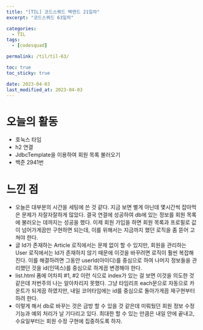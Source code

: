 ```yaml
---
title: "[TIL] 코드스쿼드 백엔드 21일차"
excerpt: "코드스쿼드 63일차"

categories:
  - TIL
tags:
  - [codesquad]

permalink: /til/til-63/

toc: true
toc_sticky: true

date: 2023-04-03
last_modified_at: 2023-04-03
---
```


# 오늘의 활동

- 호눅스 타임
- h2 연결
- JdbcTemplate을 이용하여 회원 목록 불러오기
- 백준 2941번

# 느낀 점

- 오늘은 대부분의 시간을 세팅에 쓴 것 같다. 지금 보면 별게 아닌데 몇시간씩 잡아먹은 문제가 자잘자잘하게 많았다. 결국 연결에 성공하여 db에 있는 정보를 회원 목록에 불러오는 데까지는 성공을 했다. 이제 회원 가입을 하면 회원 목록과 프로필로 값이 넘어가게끔만 구현하면 되는데, 이를 위해서는 지금까지 했던 로직을 좀 뜯어 고쳐야 한다.
- 글 Id가 존재하는 Article 로직에서는 문제 없이 할 수 있지만, 회원을 관리하는 User 로직에서는 Id가 존재하지 않기 때문에 이것을 바꾸려면 로직이 훨씬 복잡해진다. 이를 해결하려면 그동안 userId(아이디)를 중심으로 하여 나머지 정보들을 관리했던 것을 id(인덱스)를 중심으로 하게끔 변경해야 한다.
- list.html 폼에 어차피 #1, #2 이런 식으로 index가 있는 걸 보면 이것을 의도한 것 같은데 저번주의 나는 알아차리지 못했다. 그냥 타임리프 each문으로 자동으로 카운트가 되게끔 하였지만, 내일 코어타임에는 id를 중심으로 돌아가게끔 재구현부터 하려 한다.
- 이렇게 해서 db로 바꾸는 것은 금방 할 수 있을 것 같은데 미뤄뒀던 회원 정보 수정 기능과 예외 처리가 날 기다리고 있다. 최대한 할 수 있는 만큼은 내일 안에 끝내고, 수요일부터는 회원 수정 구현에 집중하도록 하자.